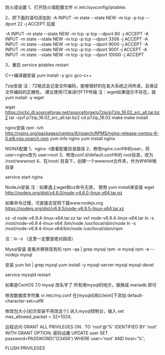 防火墙设置
1、打开防火墙配置文件
vi /etc/sysconfig/iptables

2、把下面的语句添加到
-A INPUT -m state --state NEW -m tcp -p tcp --dport 22 -j ACCEPT
后面

-A INPUT -m state --state NEW -m tcp -p tcp --dport 80 -j ACCEPT
-A INPUT -m state --state NEW -m tcp -p tcp --dport 3306 -j ACCEPT
-A INPUT -m state --state NEW -m tcp -p tcp --dport 9000 -j ACCEPT
-A INPUT -m state --state NEW -m tcp -p tcp --dport 9001 -j ACCEPT
-A INPUT -m state --state NEW -m tcp -p tcp --dport 10000 -j ACCEPT

3、重启
service iptables restart

C++编译器安装
yum install -y gcc gcc-c++


7zip安装
注：7Z格式会记录文件编码，能够很好的在各大系统之间传递，且保证文件编码的正确性。 建议使用7Z来进行FTP传输
注：wget如果提示不存在，就  yum install -y wget

wget https://nchc.dl.sourceforge.net/sourceforge/p7zip/p7zip_16.02_src_all.tar.bz2
tar -xjvf p7zip_16.02_src_all.tar.bz2
cd p7zip_16.02
make
make install


nginx安装
rpm -ivh http://nginx.org/packages/centos/6/noarch/RPMS/nginx-release-centos-6-0.el6.ngx.noarch.rpm
yum info nginx
yum install nginx

NGINX配置
1、nginx -t查看配置目录路径
2、修改nginx.conf中的user，将user=nginx改为 user=root
3、修改conf.d/default.conf中的 root目录，改为  /root/wwwroot
4、在/root/ 目录下，创建一个wwwroot文件夹，作为WWW根目录

service start nginx


NodeJs安装
注：如果遇上wget和xz命令无效， 使用 yum install来安装
wget http://nodejs.org/dist/v4.6.0/node-v4.6.0-linux-x64.tar.gz


如果命令过慢，可直接去官网下载www.nodejs.org
https://nodejs.org/dist/v6.9.5/node-v6.9.5-linux-x64.tar.xz

xz -d node-v6.9.4-linux-x64.tar.xz
tar vxf node-v6.9.4-linux-x64.tar
ln -s /root/node-v6.9.4-linux-x64 /bin/node /usr/local/sbin/node
ln -s /root/node-v6.9.4-linux-x64/bin/node /usr/local/sbin/npm

注：ln -s （这里一定要是绝对路径）

Mysql安装
查看并移除现有的
rpm -qa | grep mysql
rpm -e mysql
rpm -e --nodejs mysql

安装
yum list | grep mysql
yum install -y mysql-server mysql mysql-devel

service mysqld restart

如果是CentOS 7.0 mysql 改名字了 所有用mysql的地方，替换成 mariadb 即可

修改数据库字符集
vi /etc/my.conf
在[mysqld]和[cleint]下添加
default-character-set=utf8

修改包大小[初次安装不用改这个]
进入mysql控制台，输入 set max_allowed_packet = 32*1024;

远程访问
GRANT ALL PRIVILEGES ON *.* TO 'root'@'%' IDENTIFIED BY 'root' WITH GRANT OPTION;
密码设置
UPDATE user SET password=PASSWORD('123456') WHERE user='root' AND host='%';

FLUSH PRIVILEGES



